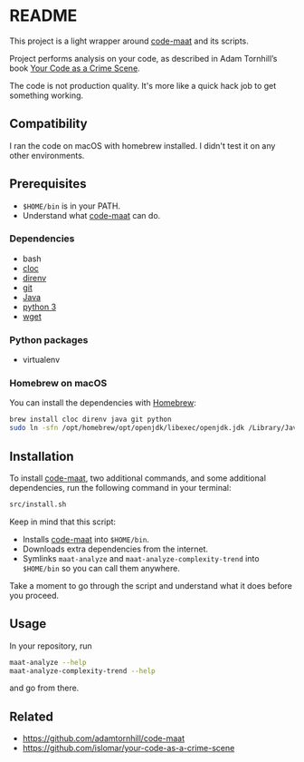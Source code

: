 # README

This project is a light wrapper around [code-maat](https://github.com/adamtornhill/code-maat) and its scripts.

Project performs analysis on your code, as described in Adam Tornhill’s book [Your Code as a Crime Scene](https://pragprog.com/titles/atcrime/your-code-as-a-crime-scene/).

The code is not production quality. It's more like a quick hack job to get something working.

## Compatibility

I ran the code on macOS with homebrew installed. I didn't test it on any other environments.

## Prerequisites

- `$HOME/bin` is in your PATH.
- Understand what [code-maat](https://github.com/adamtornhill/code-maat) can do.

### Dependencies

- bash
- [cloc](https://github.com/AlDanial/cloc)
- [direnv](https://direnv.net/)
- [git](https://git-scm.com/)
- [Java](https://www.java.com/en/)
- [python 3](https://www.python.org/)
- [wget](https://www.gnu.org/software/wget/)

### Python packages

- virtualenv

### Homebrew on macOS

You can install the dependencies with [Homebrew](https://brew.sh/):

```bash
brew install cloc direnv java git python
sudo ln -sfn /opt/homebrew/opt/openjdk/libexec/openjdk.jdk /Library/Java/JavaVirtualMachines/openjdk.jdk
```

## Installation

To install [code-maat](https://github.com/adamtornhill/code-maat), two additional commands, and some additional dependencies, run the following command in your terminal:

```bash
src/install.sh
```

Keep in mind that this script:

- Installs [code-maat](https://github.com/adamtornhill/code-maat) into `$HOME/bin`.
- Downloads extra dependencies from the internet.
- Symlinks `maat-analyze` and `maat-analyze-complexity-trend` into `$HOME/bin` so you can call them anywhere.

Take a moment to go through the script and understand what it does before you proceed.

## Usage

In your repository, run

```bash
maat-analyze --help
maat-analyze-complexity-trend --help
```

and go from there.

## Related

- https://github.com/adamtornhill/code-maat
- https://github.com/islomar/your-code-as-a-crime-scene
